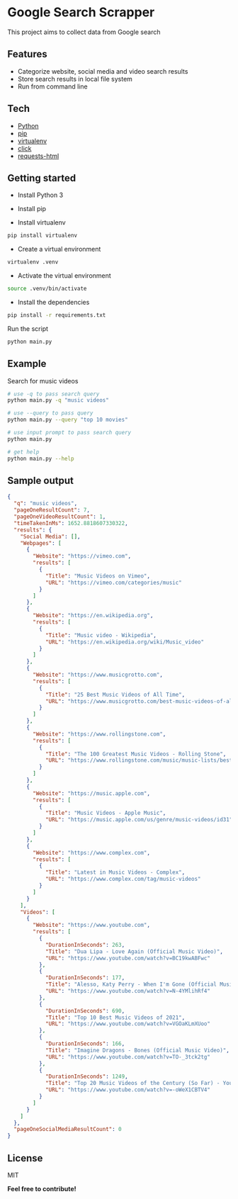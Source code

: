 # Google Search Scrapper
This project aims to collect data from Google search

## Features
- Categorize website, social media and video search results
- Store search results in local file system
- Run from command line

## Tech
- [Python](https://python.org)
- [pip](https://pypi.org/project/pip)
- [virtualenv](https://pypi.org/project/virtualenv)
- [click](https://pypi.org/project/click)
- [requests-html](https://pypi.org/project/requests-html)

## Getting started

- Install Python 3
- Install pip

- Install virtualenv
```sh
pip install virtualenv
```

- Create a virtual environment
```sh
virtualenv .venv
```

- Activate the virtual environment
```sh
source .venv/bin/activate
```

- Install the dependencies

```sh
pip install -r requirements.txt
```

Run the script

```sh
python main.py
```

## Example

Search for music videos

```sh
# use -q to pass search query
python main.py -q "music videos"

# use --query to pass query
python main.py --query "top 10 movies"

# use input prompt to pass search query
python main.py

# get help
python main.py --help
```

## Sample output
```json
{
  "q": "music videos",
  "pageOneResultCount": 7,
  "pageOneVideoResultCount": 1,
  "timeTakenInMs": 1652.8818607330322,
  "results": {
    "Social Media": [],
    "Webpages": [
      {
        "Website": "https://vimeo.com",
        "results": [
          {
            "Title": "Music Videos on Vimeo",
            "URL": "https://vimeo.com/categories/music"
          }
        ]
      },
      {
        "Website": "https://en.wikipedia.org",
        "results": [
          {
            "Title": "Music video - Wikipedia",
            "URL": "https://en.wikipedia.org/wiki/Music_video"
          }
        ]
      },
      {
        "Website": "https://www.musicgrotto.com",
        "results": [
          {
            "Title": "25 Best Music Videos of All Time",
            "URL": "https://www.musicgrotto.com/best-music-videos-of-all-time/"
          }
        ]
      },
      {
        "Website": "https://www.rollingstone.com",
        "results": [
          {
            "Title": "The 100 Greatest Music Videos - Rolling Stone",
            "URL": "https://www.rollingstone.com/music/music-lists/best-music-videos-1194411/"
          }
        ]
      },
      {
        "Website": "https://music.apple.com",
        "results": [
          {
            "Title": "Music Videos - Apple Music",
            "URL": "https://music.apple.com/us/genre/music-videos/id31"
          }
        ]
      },
      {
        "Website": "https://www.complex.com",
        "results": [
          {
            "Title": "Latest in Music Videos - Complex",
            "URL": "https://www.complex.com/tag/music-videos"
          }
        ]
      }
    ],
    "Videos": [
      {
        "Website": "https://www.youtube.com",
        "results": [
          {
            "DurationInSeconds": 263,
            "Title": "Dua Lipa - Love Again (Official Music Video)",
            "URL": "https://www.youtube.com/watch?v=BC19kwABFwc"
          },
          {
            "DurationInSeconds": 177,
            "Title": "Alesso, Katy Perry - When I'm Gone (Official Music Video)",
            "URL": "https://www.youtube.com/watch?v=N-4YMlihRf4"
          },
          {
            "DurationInSeconds": 690,
            "Title": "Top 10 Best Music Videos of 2021",
            "URL": "https://www.youtube.com/watch?v=VGOaKLmXUoo"
          },
          {
            "DurationInSeconds": 166,
            "Title": "Imagine Dragons - Bones (Official Music Video)",
            "URL": "https://www.youtube.com/watch?v=TO-_3tck2tg"
          },
          {
            "DurationInSeconds": 1249,
            "Title": "Top 20 Music Videos of the Century (So Far) - YouTube",
            "URL": "https://www.youtube.com/watch?v=-oWeX1CBTV4"
          }
        ]
      }
    ]
  },
  "pageOneSocialMediaResultCount": 0
}
```

## License

MIT

**Feel free to contribute!**


